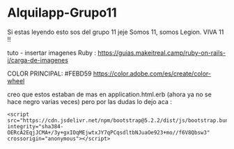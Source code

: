 # Alquilapp-Grupo11

Si estas leyendo esto sos del grupo 11 jeje
 Somos 11, somos Legion. VIVA 11 !!

tuto - insertar imagenes Ruby :
https://guias.makeitreal.camp/ruby-on-rails-i/carga-de-imagenes

COLOR PRINCIPAL: #FEBD59
https://color.adobe.com/es/create/color-wheel

creo que estos estaban de mas en application.html.erb (ahora ya no se hace negro varias veces) pero por las dudas lo dejo aca :
<script src="https://cdn.jsdelivr.net/npm/bootstrap@5.2.2/dist/js/bootstrap.min.js" integrity="sha384-IDwe1+LCz02ROU9k972gdyvl+AESN10+x7tBKgc9I5HFtuNz0wWnPclzo6p9vxnk" crossorigin="anonymous"></script>
    <script src="https://cdn.jsdelivr.net/npm/bootstrap@5.2.2/dist/js/bootstrap.bundle.min.js" integrity="sha384-OERcA2EqjJCMA+/3y+gxIOqMEjwtxJY7qPCqsdltbNJuaOe923+mo//f6V8Qbsw3" crossorigin="anonymous"></script>
